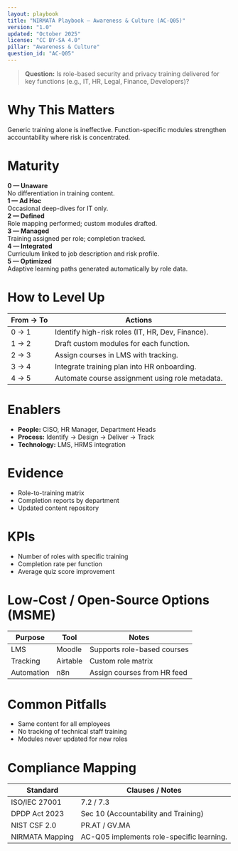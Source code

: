 ```yaml
---
layout: playbook
title: "NIRMATA Playbook — Awareness & Culture (AC-Q05)"
version: "1.0"
updated: "October 2025"
license: "CC BY-SA 4.0"
pillar: "Awareness & Culture"
question_id: "AC-Q05"
---
```


> **Question:** Is role-based security and privacy training delivered for key functions (e.g., IT, HR, Legal, Finance, Developers)?

# Why This Matters
Generic training alone is ineffective. Function-specific modules strengthen accountability where risk is concentrated.

# Maturity
<div class="levels-grid">
  <div class="level level-0"><strong>0 — Unaware</strong><br>No differentiation in training content.</div>
  <div class="level level-1"><strong>1 — Ad Hoc</strong><br>Occasional deep-dives for IT only.</div>
  <div class="level level-2"><strong>2 — Defined</strong><br>Role mapping performed; custom modules drafted.</div>
  <div class="level level-3"><strong>3 — Managed</strong><br>Training assigned per role; completion tracked.</div>
  <div class="level level-4"><strong>4 — Integrated</strong><br>Curriculum linked to job description and risk profile.</div>
  <div class="level level-5"><strong>5 — Optimized</strong><br>Adaptive learning paths generated automatically by role data.</div>
</div>

# How to Level Up

| From → To | Actions |
|---|---|
| 0 → 1 |Identify high-risk roles (IT, HR, Dev, Finance).|
| 1 → 2 |Draft custom modules for each function.|
| 2 → 3 |Assign courses in LMS with tracking.|
| 3 → 4 |Integrate training plan into HR onboarding.|
| 4 → 5 |Automate course assignment using role metadata.|

# Enablers
- **People:** CISO, HR Manager, Department Heads  
- **Process:** Identify → Design → Deliver → Track  
- **Technology:** LMS, HRMS integration  

# Evidence
- Role-to-training matrix  
- Completion reports by department  
- Updated content repository  

# KPIs
- Number of roles with specific training  
- Completion rate per function  
- Average quiz score improvement  

# Low-Cost / Open-Source Options (MSME)

| Purpose | Tool | Notes |
|---|---|---|
| LMS | Moodle | Supports role-based courses |
| Tracking | Airtable | Custom role matrix |
| Automation | n8n | Assign courses from HR feed |

# Common Pitfalls
- Same content for all employees  
- No tracking of technical staff training  
- Modules never updated for new roles  

# Compliance Mapping

| Standard | Clauses / Notes |
|---|---|
| ISO/IEC 27001 | 7.2 / 7.3 |
| DPDP Act 2023 | Sec 10 (Accountability and Training) |
| NIST CSF 2.0 | PR.AT / GV.MA |
| NIRMATA Mapping | AC-Q05 implements role-specific learning. |

